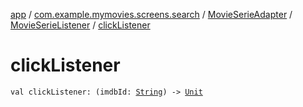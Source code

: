 [app](../../../index.md) / [com.example.mymovies.screens.search](../../index.md) / [MovieSerieAdapter](../index.md) / [MovieSerieListener](index.md) / [clickListener](./click-listener.md)

# clickListener

`val clickListener: (imdbId: `[`String`](https://kotlinlang.org/api/latest/jvm/stdlib/kotlin/-string/index.html)`) -> `[`Unit`](https://kotlinlang.org/api/latest/jvm/stdlib/kotlin/-unit/index.html)